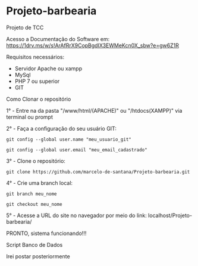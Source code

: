 # Projeto-barbearia
Projeto de TCC

Acesso a Documentação do Software em: https://1drv.ms/w/s!ArAfRrX9CopBgdIX3EWMeKcn0X_sbw?e=gw6Z1R

Requisitos necessários:
- Servidor Apache ou xampp
- MySql
- PHP 7 ou superior
- GIT

Como Clonar o repositório

1° - Entre na da pasta "/www/html/(APACHE)" ou "/htdocs(XAMPP)" via terminal ou prompt

2° - Faça a configuração do seu usuário GIT:

    git config --global user.name "meu_usuario_git"
  
    git config --global user.email "meu_email_cadastrado"
  
3° - Clone o repositório:
  
    git clone https://github.com/marcelo-de-santana/Projeto-barbearia.git

4° - Crie uma branch local:
  
    git branch meu_nome
  
    git checkout meu_nome

5° - Acesse a URL do site no navegador por meio do link: localhost/Projeto-barbearia/


PRONTO, sistema funcionando!!!

Script Banco de Dados

Irei postar posteriormente
